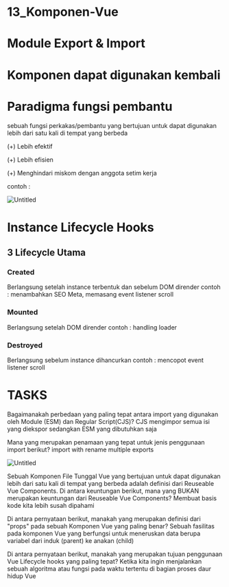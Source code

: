 # 13_Komponen-Vue

# Module Export & Import

# Komponen dapat digunakan kembali

# Paradigma fungsi pembantu

sebuah fungsi perkakas/pembantu yang bertujuan untuk dapat digunakan lebih dari satu kali di tempat yang berbeda

(+) Lebih efektif

(+) Lebih efisien

(+) Menghindari miskom dengan anggota setim kerja

contoh :

![Untitled](13_Kompone%201db89/Untitled.png)

# Instance Lifecycle Hooks

## 3 Lifecycle Utama

### Created

Berlangsung setelah instance terbentuk dan sebelum DOM dirender
contoh : menambahkan SEO Meta, memasang event listener scroll

### Mounted

Berlangsung setelah DOM dirender
contoh : handling loader

### Destroyed

Berlangsung sebelum instance dihancurkan
contoh : mencopot event listener scroll

# TASKS

Bagaimanakah perbedaan yang paling tepat antara import yang digunakan oleh Module (ESM) dan Regular Script(CJS)?
CJS mengimpor semua isi yang diekspor sedangkan ESM yang dibutuhkan saja

Mana yang merupakan penamaan yang tepat untuk jenis penggunaan import berikut?
import with rename multiple exports

![Untitled](13_Kompone%201db89/Untitled%201.png)

Sebuah Komponen File Tunggal Vue yang bertujuan untuk dapat digunakan lebih dari satu kali di tempat yang berbeda adalah definisi dari Reuseable Vue Components. Di antara keuntungan berikut, mana yang BUKAN merupakan keuntungan dari Reuseable Vue Components?
Membuat basis kode kita lebih susah dipahami

Di antara pernyataan berikut, manakah yang merupakan definisi dari "props" pada sebuah Komponen Vue yang paling benar?
Sebuah fasilitas pada komponen Vue yang berfungsi untuk meneruskan data berupa variabel dari induk (parent) ke anakan (child)

Di antara pernyataan berikut, manakah yang merupakan tujuan penggunaan Vue Lifecycle hooks yang paling tepat?
Ketika kita ingin menjalankan sebuah algoritma atau fungsi pada waktu tertentu di bagian proses daur hidup Vue